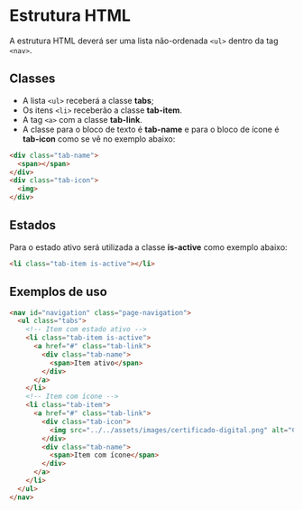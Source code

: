 # Estrutura HTML

A estrutura HTML deverá ser uma lista não-ordenada `<ul>` dentro da tag `<nav>`.

## Classes

- A lista `<ul>` receberá a classe **tabs**; 
- Os itens `<li>` receberão a classe **tab-item**.
- A tag `<a>` com a classe **tab-link**. 
- A classe para o bloco de texto é **tab-name** e para o bloco de ícone é **tab-icon** como se vê no exemplo abaixo:

```html
<div class="tab-name">
  <span></span>
</div>
<div class="tab-icon">
  <img>
</div>
```

## Estados

Para o estado ativo será utilizada a classe **is-active** como exemplo abaixo:
```html
<li class="tab-item is-active"></li>
```

## Exemplos de uso

```html
<nav id="navigation" class="page-navigation">
  <ul class="tabs">
    <!-- Item com estado ativo -->
    <li class="tab-item is-active">
      <a href="#" class="tab-link">
        <div class="tab-name">
          <span>Item ativo</span>
        </div>
      </a>
    </li>
    <!-- Item com ícone -->
    <li class="tab-item">
      <a href="#" class="tab-link">
        <div class="tab-icon">
          <img src="../../assets/images/certificado-digital.png" alt="Certificado Digital">
        </div>
        <div class="tab-name">
          <span>Item com ícone</span>
        </div>
      </a>
    </li>
  </ul>
</nav>
```
